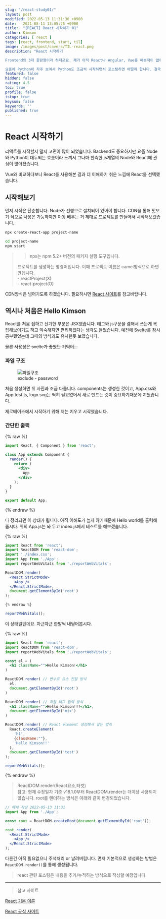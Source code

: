 ```yaml
---
slug: "/react-study01/"
layout: post
modified: 2022-05-13 11:31:30 +0900
date:   2021-08-11 13:05:25 +0900
title:  "[REACT] React 시작하기 01"
author: Kimson
categories: [ react ]
tags: [react, frontend, start, til]
image: /images/post/covers/TIL-react.png
description: "React 시작하기

Frontend의 3대 끝판왕이라 하더군요. 제가 아직 React나 Angular, Vue를 써본적이 없어 얼마나 좋은지 아직 상상도 안됩니다. 그래서 오늘부터 Vue를 병행 공부하며, 이후에는 Spring과 연동하여 프로젝트를 테스트 해보고자 합니다.

요즘에 Python이 자주 보여서 Python도 조금씩 시작하면서 포스팅하면 어떨까 합니다. 결국 하나를 파더라도 주변의 것들도 알아둬야 할 것 같다는 생각이 듭니다."
featured: false
hidden: false
rating: 4.5
toc: true
profile: false
istop: true
keysum: false
keywords: ''
published: true
---
```


# React 시작하기

리액트를 시작할지 말지 고민이 많이 되었습니다. Backend도 중요하지만 요즘 Node와 Python이 대두되는 흐름이라 느껴서 그나마 친숙한 js계열의 Node와 React에 관심이 많아졌습니다.

Vue와 비교하다보니 React를 사용해본 결과 더 이해하기 쉬운 느낌에 React를 선택했습니다.

## 시작해보기

먼저 시작은 단순합니다. Node가 선행으로 설치되어 있어야 합니다. CDN을 통해 맛보기 식으로 사용은 가능하지만 이왕 배우는 거 제대로 프로젝트를 만들어서 시작해보겠습니다.

```bash
npx create-react-app project-name

cd project-name
npm start
```

> > npx는 npm 5.2+ 버전의 패키지 실행 도구입니다.  
>
> 프로젝트를 생성하는 명령어입니다. 이때 프로젝트 이름은 camel방식으로 하면 안됩니다.  
> \- reactProject(X)  
> \- react-project(O)

CDN방식은 넘어가도록 하겠습니다. 필요하시면 [React 사이트][React]를 참고바랍니다.

## 역시나 처음은 Hello Kimson

React를 처음 접하고 신기한 부분은 JSX였습니다. 태그와 js구문을 겸해서 쓰는게 복잡해보이기도 하고 익숙해지면 편리하겠다는 생각도 들었습니다. 예전에 Svelte를 잠시 공부했었는데 그때의 방식과도 유사한듯 보였습니다.

<del>물론 사용성은 svelte가 좋았던 기억이...</del>

### 파일 구조

<figure class="text-center">
<span class="w-inline-block">
   <img src="/images/post/react/react01.png" alt="파일구조" title="파일구조">
   <figcaption>exclude - password</figcaption>
</span>
</figure>

처음 생성하면 위 사진과 조금 다릅니다. components는 생성한 것이고, App.css와 App.test.js, logo.svg는 딱히 필요없어서 새로 만드는 것이 중요하기때문에 지웠습니다.

제로베이스에서 시작하기 위해 저는 지우고 시작했습니다.

### 간단한 출력

{% raw %}

```jsx
import React, { Component } from 'react';

class App extends Component {
  render() {
    return (
      <div>
        App
      </div>
    );
  }
}

export default App;
```

{% endraw %}

다 정리되면 이 상태가 됩니다. 아직 이해도가 높지 않기때문에 Hello world를 출력해줍시다. 위의 App.js는 놔 두고 index.js에서 테스트를 해보겠습니다.

{% raw %}

```jsx
import React from 'react';
import ReactDOM from 'react-dom';
import './index.css';
import App from './App';
import reportWebVitals from './reportWebVitals';

ReactDOM.render(
  <React.StrictMode>
    <App />
  </React.StrictMode>,
  document.getElementById('root')
);

{% endraw %}

reportWebVitals();

```

이 상태일텐데요. 차근차근 한발씩 내딛어봅시다.

{% raw %}

```jsx
import React from 'react';
import ReactDOM from 'react-dom';
import reportWebVitals from './reportWebVitals';

const el = (
  <h1 className="">Hello Kimson!</h1>
)

ReactDOM.render( // 변수로 요소 전달 방식
  el,
  document.getElementById('root')
)

ReactDOM.render( // 직접 태그 입력 방식
  <h1 className="">Hello Kimson!!!</h1>,
  document.getElementById('mix')
)

ReactDOM.render( // React element 생성해서 넣는 방식
  React.createElement(
    'h1',
    {className:""},
    'Hello Kimson!!'
  ),
  document.getElementById('test')
);

reportWebVitals();
```

{% endraw %}

> ReactDOM.render(React요소,타겟)  
> 참고: 현재 수정일자 기준 v18.1.0부터 ReactDOM.render는 더이상 사용되지 않습니다. root를 렌더하는 방식은 아래와 같이 변경되었습니다.

```jsx
// 예제 작성 2022-05-13 11:31
import App from './App';

const root = ReactDOM.createRoot(document.getElementById('root'));

root.render(
  <React.StrictMode>
    <App />
  </React.StrictMode>
);
```

다른건 아직 필요없으니 주석처리 or 날려버립니다. 먼저 기본적으로 생성하는 방법은 `ReactDOM.render()`를 통해 생성됩니다.

> react 관련 포스팅은 내용을 추가/누적하는 방식으로 작성할 예정입니다.

-----

> 참고 사이트

[React 기본 이론](https://medium.com/react-native-seoul/react-%EB%A6%AC%EC%95%A1%ED%8A%B8%EB%A5%BC-%EC%B2%98%EC%9D%8C%EB%B6%80%ED%84%B0-%EB%B0%B0%EC%9B%8C%EB%B3%B4%EC%9E%90-01-react-js%EB%9E%80-%EB%AC%B4%EC%97%87%EC%9D%B8%EA%B0%80-ad8ba252ee28)

[React 공식 사이트][React]

[React]:https://ko.reactjs.org/ '리액트'
